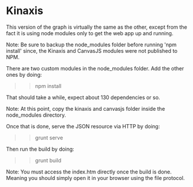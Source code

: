 # Kinaxis

This version of the graph is virtually the same as the other, except from the fact it is using node modules only to get the web app up and running.

Note: Be sure to backup the node_modules folder before running 'npm install' since, the Kinaxis and CanvasJS modules were not published to NPM.

There are two custom modules in the node_modules folder. Add the other ones by doing:

>> npm install

That should take a while, expect about 130 dependencies or so.

Note: At this point, copy the kinaxis and canvasjs folder inside the node_modules directory.

Once that is done, serve the JSON resource via HTTP by doing:

>> grunt serve

Then run the build by doing:

>> grunt build

Note: You must access the index.htm directly once the build is done. Meaning you should simply open it in your browser using the file protocol.
